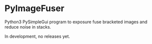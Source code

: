 # PyImageFuser
Python3 PySimpleGui program to exposure fuse bracketed images and reduce noise in stacks.

In development, no releases yet.
